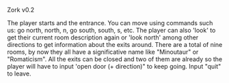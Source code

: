 Zork v0.2

The player starts and the entrance. You can move using commands such us: go north, north, n, go south, south, s, etc.
The player can also 'look' to get their current room description again or 'look north' among other directions to get information about the exits around.
There are a total of nine rooms, by now they all have a significative name like "Minoutaur" or "Romaticism". 
All the exits can be closed and two of them are already so the player will have to input 'open door (+ direction)" to keep going.
Input "quit" to leave. 

